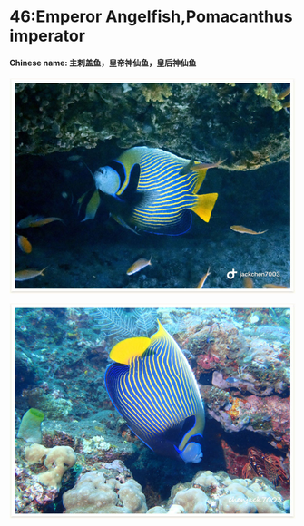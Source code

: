 # 46:Emperor Angelfish,Pomacanthus imperator

#### Chinese name: 主刺盖鱼，皇帝神仙鱼，皇后神仙鱼

![](../../.gitbook/assets/emperor-angelfish.jpg)

![](../../.gitbook/assets/emperor-angelfish2.jpg)

